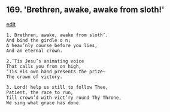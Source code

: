 
## 169.  'Brethren, awake, awake from sloth!'
[edit](https://docs.google.com/document/d/1vyJ1k6CTjMe0M6mAwLt4j1c8VaAekAbV/edit?mode=html)



    1. Brethren, awake, awake from sloth’.
    And bind the girdle o n;
    A heav’nly course before you lies,
    And an eternal crown.

    2.’Tis Jesu’s animating voice
    That calls you from on high,
    ’Tis His own hand presents the prize—
    The crown of victory.

    3. Lord! help us still to follow Thee,
    Patient, the race to run,
    Till crown’d with vict’ry round Thy Throne, 
    We sing what grace has done.
